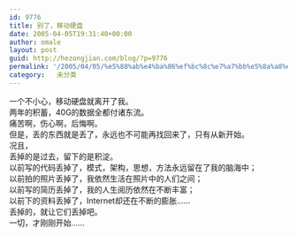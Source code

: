 ```yaml
---
id: 9776
title: 别了，移动硬盘
date: 2005-04-05T19:31:40+00:00
author: omale
layout: post
guid: http://hezongjian.com/blog/?p=9776
permalink: '/2005/04/05/%e5%88%ab%e4%ba%86%ef%bc%8c%e7%a7%bb%e5%8a%a8%e7%a1%ac%e7%9b%98-2/'
category:   未分类
---
```

一个不小心，移动硬盘就离开了我。  
两年的积蓄，40G的数据全都付诸东流。  
痛苦啊，伤心啊，后悔啊。  
但是，丢的东西就是丢了，永远也不可能再找回来了，只有从新开始。  
况且，  
丢掉的是过去，留下的是积淀。  
以前写的代码丢掉了，模式，架构，思想，方法永远留在了我的脑海中；  
以前拍的照片丢掉了，我依然生活在照片中的人们之间；  
以前写的简历丢掉了，我的人生阅历依然在不断丰富；  
以前下的资料丢掉了，Internet却还在不断的膨胀……  
丢掉的，就让它们丢掉吧。  
一切，才刚刚开始……